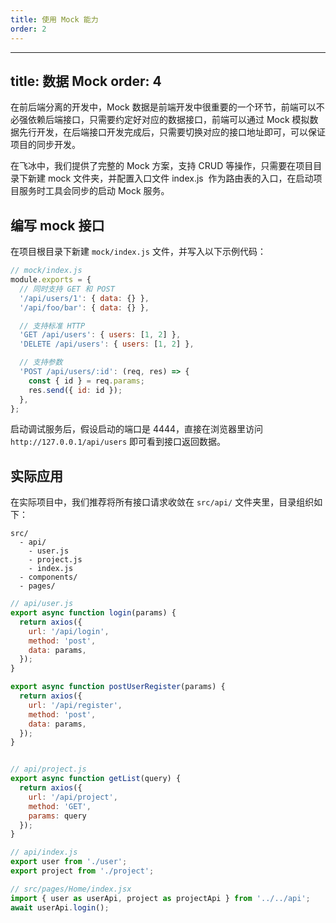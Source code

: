 ```yaml
---
title: 使用 Mock 能力
order: 2
---
```


---
title: 数据 Mock
order: 4
---

在前后端分离的开发中，Mock 数据是前端开发中很重要的一个环节，前端可以不必强依赖后端接口，只需要约定好对应的数据接口，前端可以通过 Mock 模拟数据先行开发，在后端接口开发完成后，只需要切换对应的接口地址即可，可以保证项目的同步开发。

在飞冰中，我们提供了完整的 Mock 方案，支持 CRUD 等操作，只需要在项目目录下新建 mock 文件夹，并配置入口文件 index.js  作为路由表的入口，在启动项目服务时工具会同步的启动 Mock 服务。

## 编写 mock 接口

在项目根目录下新建 `mock/index.js` 文件，并写入以下示例代码：

```js
// mock/index.js
module.exports = {
  // 同时支持 GET 和 POST
  '/api/users/1': { data: {} },
  '/api/foo/bar': { data: {} },

  // 支持标准 HTTP
  'GET /api/users': { users: [1, 2] },
  'DELETE /api/users': { users: [1, 2] },

  // 支持参数
  'POST /api/users/:id': (req, res) => {
    const { id } = req.params;
    res.send({ id: id });
  },
};
```

启动调试服务后，假设启动的端口是 4444，直接在浏览器里访问 `http://127.0.0.1/api/users` 即可看到接口返回数据。

## 实际应用

在实际项目中，我们推荐将所有接口请求收敛在 `src/api/` 文件夹里，目录组织如下：

```
src/
  - api/
    - user.js
    - project.js
    - index.js
  - components/
  - pages/
```

```js
// api/user.js
export async function login(params) {
  return axios({
    url: '/api/login',
    method: 'post',
    data: params,
  });
}

export async function postUserRegister(params) {
  return axios({
    url: '/api/register',
    method: 'post',
    data: params,
  });
}


// api/project.js
export async function getList(query) {
  return axios({
    url: '/api/project',
    method: 'GET',
    params: query
  });
}

// api/index.js
export user from './user';
export project from './project';

// src/pages/Home/index.jsx
import { user as userApi, project as projectApi } from '../../api';
await userApi.login();
```